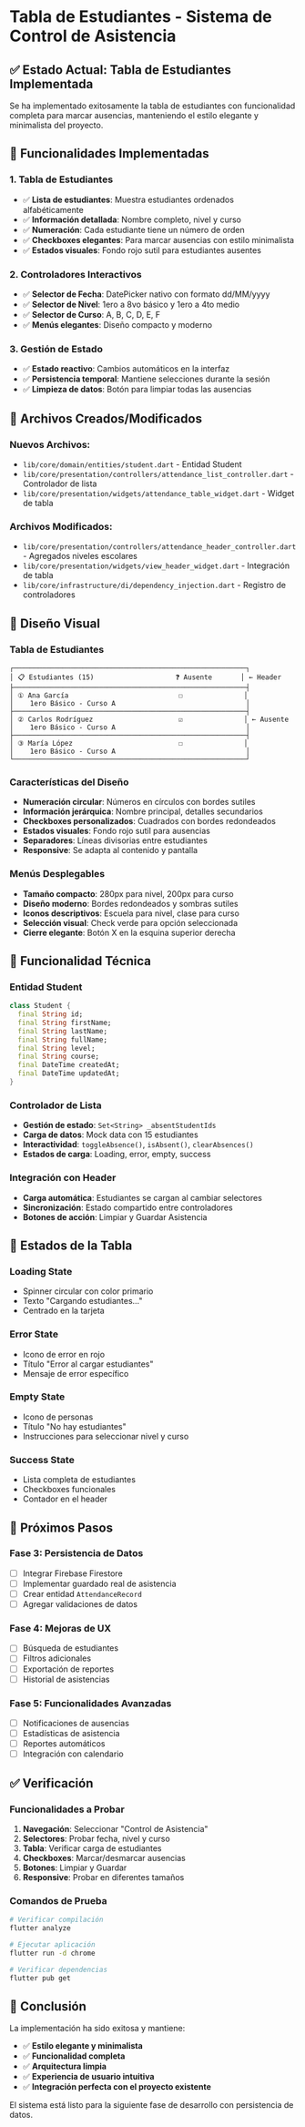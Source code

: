 # Tabla de Estudiantes - Sistema de Control de Asistencia

## ✅ **Estado Actual: Tabla de Estudiantes Implementada**

Se ha implementado exitosamente la tabla de estudiantes con funcionalidad completa para marcar ausencias, manteniendo el estilo elegante y minimalista del proyecto.

## 🎯 **Funcionalidades Implementadas**

### **1. Tabla de Estudiantes**
- ✅ **Lista de estudiantes**: Muestra estudiantes ordenados alfabéticamente
- ✅ **Información detallada**: Nombre completo, nivel y curso
- ✅ **Numeración**: Cada estudiante tiene un número de orden
- ✅ **Checkboxes elegantes**: Para marcar ausencias con estilo minimalista
- ✅ **Estados visuales**: Fondo rojo sutil para estudiantes ausentes

### **2. Controladores Interactivos**
- ✅ **Selector de Fecha**: DatePicker nativo con formato dd/MM/yyyy
- ✅ **Selector de Nivel**: 1ero a 8vo básico y 1ero a 4to medio
- ✅ **Selector de Curso**: A, B, C, D, E, F
- ✅ **Menús elegantes**: Diseño compacto y moderno

### **3. Gestión de Estado**
- ✅ **Estado reactivo**: Cambios automáticos en la interfaz
- ✅ **Persistencia temporal**: Mantiene selecciones durante la sesión
- ✅ **Limpieza de datos**: Botón para limpiar todas las ausencias

## 📁 **Archivos Creados/Modificados**

### **Nuevos Archivos:**
- `lib/core/domain/entities/student.dart` - Entidad Student
- `lib/core/presentation/controllers/attendance_list_controller.dart` - Controlador de lista
- `lib/core/presentation/widgets/attendance_table_widget.dart` - Widget de tabla

### **Archivos Modificados:**
- `lib/core/presentation/controllers/attendance_header_controller.dart` - Agregados niveles escolares
- `lib/core/presentation/widgets/view_header_widget.dart` - Integración de tabla
- `lib/core/infrastructure/di/dependency_injection.dart` - Registro de controladores

## 🎨 **Diseño Visual**

### **Tabla de Estudiantes**
```
┌─────────────────────────────────────────────────────────┐
│ 📋 Estudiantes (15)                    ❓ Ausente       │ ← Header
├─────────────────────────────────────────────────────────┤
│ ① Ana García                           ☐               │
│    1ero Básico - Curso A                                │
├─────────────────────────────────────────────────────────┤
│ ② Carlos Rodríguez                     ☑               │ ← Ausente
│    1ero Básico - Curso A                                │
├─────────────────────────────────────────────────────────┤
│ ③ María López                          ☐               │
│    1ero Básico - Curso A                                │
└─────────────────────────────────────────────────────────┘
```

### **Características del Diseño**
- **Numeración circular**: Números en círculos con bordes sutiles
- **Información jerárquica**: Nombre principal, detalles secundarios
- **Checkboxes personalizados**: Cuadrados con bordes redondeados
- **Estados visuales**: Fondo rojo sutil para ausencias
- **Separadores**: Líneas divisorias entre estudiantes
- **Responsive**: Se adapta al contenido y pantalla

### **Menús Desplegables**
- **Tamaño compacto**: 280px para nivel, 200px para curso
- **Diseño moderno**: Bordes redondeados y sombras sutiles
- **Iconos descriptivos**: Escuela para nivel, clase para curso
- **Selección visual**: Check verde para opción seleccionada
- **Cierre elegante**: Botón X en la esquina superior derecha

## 🔧 **Funcionalidad Técnica**

### **Entidad Student**
```dart
class Student {
  final String id;
  final String firstName;
  final String lastName;
  final String fullName;
  final String level;
  final String course;
  final DateTime createdAt;
  final DateTime updatedAt;
}
```

### **Controlador de Lista**
- **Gestión de estado**: `Set<String> _absentStudentIds`
- **Carga de datos**: Mock data con 15 estudiantes
- **Interactividad**: `toggleAbsence()`, `isAbsent()`, `clearAbsences()`
- **Estados de carga**: Loading, error, empty, success

### **Integración con Header**
- **Carga automática**: Estudiantes se cargan al cambiar selectores
- **Sincronización**: Estado compartido entre controladores
- **Botones de acción**: Limpiar y Guardar Asistencia

## 🎯 **Estados de la Tabla**

### **Loading State**
- Spinner circular con color primario
- Texto "Cargando estudiantes..."
- Centrado en la tarjeta

### **Error State**
- Icono de error en rojo
- Título "Error al cargar estudiantes"
- Mensaje de error específico

### **Empty State**
- Icono de personas
- Título "No hay estudiantes"
- Instrucciones para seleccionar nivel y curso

### **Success State**
- Lista completa de estudiantes
- Checkboxes funcionales
- Contador en el header

## 🚀 **Próximos Pasos**

### **Fase 3: Persistencia de Datos**
- [ ] Integrar Firebase Firestore
- [ ] Implementar guardado real de asistencia
- [ ] Crear entidad `AttendanceRecord`
- [ ] Agregar validaciones de datos

### **Fase 4: Mejoras de UX**
- [ ] Búsqueda de estudiantes
- [ ] Filtros adicionales
- [ ] Exportación de reportes
- [ ] Historial de asistencias

### **Fase 5: Funcionalidades Avanzadas**
- [ ] Notificaciones de ausencias
- [ ] Estadísticas de asistencia
- [ ] Reportes automáticos
- [ ] Integración con calendario

## ✅ **Verificación**

### **Funcionalidades a Probar**
1. **Navegación**: Seleccionar "Control de Asistencia"
2. **Selectores**: Probar fecha, nivel y curso
3. **Tabla**: Verificar carga de estudiantes
4. **Checkboxes**: Marcar/desmarcar ausencias
5. **Botones**: Limpiar y Guardar
6. **Responsive**: Probar en diferentes tamaños

### **Comandos de Prueba**
```bash
# Verificar compilación
flutter analyze

# Ejecutar aplicación
flutter run -d chrome

# Verificar dependencias
flutter pub get
```

## 🎉 **Conclusión**

La implementación ha sido exitosa y mantiene:
- ✅ **Estilo elegante y minimalista**
- ✅ **Funcionalidad completa**
- ✅ **Arquitectura limpia**
- ✅ **Experiencia de usuario intuitiva**
- ✅ **Integración perfecta con el proyecto existente**

El sistema está listo para la siguiente fase de desarrollo con persistencia de datos.

